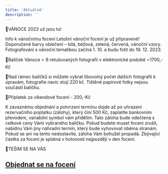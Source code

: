 ```yaml
---
title: 'Aktuálně'
description: ''
---
```


🎄VÁNOCE 2023 už jsou tu!

 Info k vánočnímu focení
Letošní vánoční focení je už připravené! 
Doporučené barvy oblečení – bílá, béžová, zelená, červená, vánoční vzory.
Fotografování s vánoční tematikou začíná 1. 10. a budu fotit do 19. 12. 2023.

  🎄Balíček Vánoce ⭐️ 6 retušovaných fotografii v elektronické podobě ⭐️1700,- Kč
  
  🎄Nad rámec balíčků si můžete vybrat libovolný počet dalších fotografii k úpravám, fotografie navíc stojí 220 kč. Tištěné papírové fotky nejsou součástí balíčku.
  
  🌲Příplatek za víkendové focení - 200,-Kč
  
K závaznému objednání a potvrzení termínu dojde až po uhrazení rezervačního poplatku (zálohy), který činí 500 Kč, zaplatíte bankovním převodem, variabilní symbol vám přidělím. Tato záloha bude odečtena s celkové ceny Vámi vybraného balíčku. Pokud budete muset foceni zrušit, nabídnu Vám jiny náhradní termín, který bude vyhovovat oběma stranám. Pokud se ani na tento nedostavíte, záloha Vám bohužel propadá. Zbývající částka za focení je splatná v hotovosti nejpozději v den focení.

🎄TEŠIM SE NA VÁS

## [**Objednat se na focení**](/contact) 
